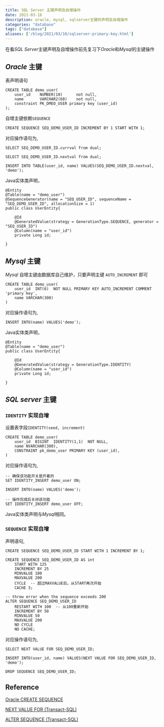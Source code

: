 ```yaml
---
title: SQL Server 主键声明及自增操作
date: 2021-03-16
description: oracle, mysql, sqlserver主键的声明及自增操作
categories: "database"
tags: ["database"]
aliases: ['/blog/2021/03/16/sqlserver-primary-key.html']
---
```


在看*SQL Server*主键声明及自增操作前先复习下*Oracle*和*Mysql*的主键操作

## *Oracle* 主键

表声明语句

    CREATE TABLE demo_user(
        user_id    NUMBER(10)      not null,
        name       VARCHAR2(60)    not null,
        constraint PK_DMEO_USER primary key (user_id)
    );

自增主键依赖`SEQUENCE`

    CREATE SEQUENCE SEQ_DEMO_USER_ID INCREMENT BY 1 START WITH 1;

对应操作语句为,

    SELECT SEQ_DEMO_USER_ID.currval from dual;
    
    SELECT SEQ_DEMO_USER_ID.nextval from dual;
    
    INSERT INTO TABLE(user_id, name) VALUES(SEQ_DEMO_USER_ID.nextval, 'demo');
 
Java实体类声明，

    @Entity
    @Table(name = "demo_user")
    @SequenceGenerator(name = "SEQ_USER_ID", sequenceName = "SEQ_DEMO_USER_ID", allocationSize = 1)
    public class UserEntity{
        
        @Id
	    @GeneratedValue(strategy = GenerationType.SEQUENCE, generator = "SEQ_USER_ID")
	    @Column(name = "user_id")
        private Long id;
        
    }

## *Mysql* 主键

*Mysql* 自增主键由数据库自己维护，只要声明主键 `AUTO_INCREMENT` 即可

    CREATE TABLE demo_user(
        user_id  INT(6)  NOT NULL PRIMARY KEY AUTO_INCREMENT COMMENT 'primary key',
        name VARCHAR(300)
    )

对应操作语句为,

    INSERT INTO(name) VALUES('demo');
    
Java实体类声明，

    @Entity
    @Table(name = "demo_user")
    public class UserEntity{
        
        @Id
	    @GeneratedValue(strategy = GenerationType.IDENTITY)
	    @Column(name = "user_id")
        private Long id;
        
    }
    

## *SQL server* 主键

### `IDENTITY` 实现自增

设置表字段`IDENTITY(seed, increment)`

    CREATE TABLE demo_user(
        user_id  BIGINT  IDENTITY(1,1)  NOT NULL,
        name NVARCHAR(300),
        CONSTRAINT pk_demo_user PRIMARY KEY (user_id),
    )
    
对应操作语句为,

    -- 确保该功能开关是开着的
    SET IDENTITY_INSERT demo_user ON;
    
    INSERT INTO(name) VALUES('demo');
    
    -- 操作完成后关闭该功能
    SET IDENTITY_INSERT demo_user OFF;
    
Java实体类声明与*Mysql*相同。
    
### `SEQUENCE` 实现自增

声明语句,

    CREATE SEQUENCE SEQ_DEMO_USER_ID START WITH 1 INCREMENT BY 1;
    
    CREATE SEQUENCE SEQ_DEMO_USER_ID AS int   
        START WITH 125  
        INCREMENT BY 25  
        MINVALUE 100  
        MAXVALUE 200  
        CYCLE  -- 超过MAXVALUE后，从START再次开始
        CACHE 3;
        
    -- throw error when the sequence exceeds 200
    ALTER SEQUENCE SEQ_DEMO_USER_ID
        RESTART WITH 100  -- 从100重新开始
        INCREMENT BY 50  
        MINVALUE 50  
        MAXVALUE 200  
        NO CYCLE  
        NO CACHE;  
    
对应操作语句为,

    SELECT NEXT VALUE FOR SEQ_DEMO_USER_ID;
    
    INSERT INTO(user_id, name) VALUES(NEXT VALUE FOR SEQ_DEMO_USER_ID, 'demo');
    
    DROP SEQUENCE SEQ_DEMO_USER_ID;
    
    
## Reference

[Oracle CREATE SEQUENCE](https://docs.oracle.com/cd/B28359_01/server.111/b28286/statements_6015.htm#SQLRF01314)

[NEXT VALUE FOR (Transact-SQL)](https://docs.microsoft.com/en-us/sql/t-sql/functions/next-value-for-transact-sql?view=sql-server-ver15)

[ALTER SEQUENCE (Transact-SQL)](https://docs.microsoft.com/en-us/sql/t-sql/statements/alter-sequence-transact-sql?view=sql-server-ver15)